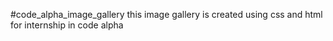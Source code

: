 #code_alpha_image_gallery
this image gallery is created using css and html for internship in code alpha
